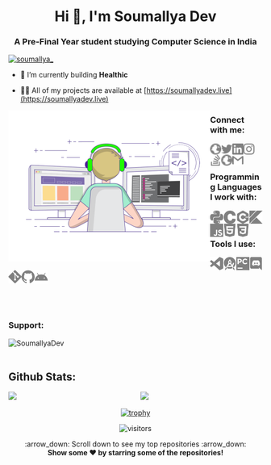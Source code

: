 <h1 align="center">Hi 👋, I'm Soumallya Dev</h1>
<h3 align="center">A Pre-Final Year student studying Computer Science in India</h3>

<p align="left"> <a href="https://twitter.com/soumallya_" target="blank"><img src="https://img.shields.io/twitter/follow/soumallya_?logo=twitter&style=for-the-badge" alt="soumallya_" /></a> </p>

- 🔭 I’m currently building **Healthic**

- 👨‍💻 All of my projects are available at [https://soumallyadev.live](https://soumallyadev.live)

<img align="left" title="Soumallya Dev" alt="Soumallya Dev" width="400" src="./logos/animation.gif" />

<h3>
Connect with me: <br>
  
<a href="https://soumallyadev07.github.io/"><img align="left" title="soumallyadev07.github.io" alt="soumallyadev07.github.io" width="22px" src="./logos/web_globe.svg" /></a>
<a href="https://twitter.com/Soumallya_/"><img align="left" title="Twitter - Soumallya Dev" alt="Twitter" width="22px" src="./logos/twitter.svg" /></a>
<a href="https://linkedin.com/in/soumallya-dev/"><img align="left" title="LinkedIn - Soumallya Dev" alt="LinkedIn" width="22px" src="./logos/linkedin.svg" /></a>
<a href="https://instagram.com/_soumallya_/"><img align="left" title="Instagram - Soumallya Dev" alt="Instagram" width="22px" src="./logos/instagram.svg" /></a>
<a href="https://stackoverflow.com/users/13823129/soumallya-dev/"><img align="left" title="Stack Overflow - Soumallya Dev" alt="Stack Overflow" width="22px" src="./logos/stackoverflow.svg" /></a>
<a href="https://soumallyadev.live"><img align="left" title="Website - Soumallya Dev" alt="Website" width="22px" src="./logos/web_globe.svg" /></a>
<a href="mailto:dev.soumallya@gmail.com"><img align="left" title="Mail - Soumallya Dev" alt="Mail" width="22px" src="./logos/gmail.svg" /></a>


<br>
<br>
  
Programming Languages I work with: <br>

<img align="left" title="Python" alt="python" width="26px" src="./logos/python.svg" />
<img align="left" title="C" alt="C" width="26px" src="./logos/c.svg" />
<img align="left" title="C++" alt="C++" width="26px" src="./logos/cplusplus.svg" />
<img align="left" title="Kotlin" alt="Kotlin" width="26px" src="./logos/kotlin.svg" />
<img align="left" title="JavaScript" alt="JavaScript" width="26px" src="./logos/javascript.svg" />
<img align="left" title="HTML5" alt="HTML5" width="26px" src="./logos/html5.svg" />
<img align="left" title="CSS3" alt="CSS3" width="26px" src="./logos/css3.svg" />
  
<br>
<br>

Tools I use: <br>

<img align="left" title="Visual Studio Code" alt="Visual Studio Code" width="26px" src="./logos/visualstudiocode.svg" />
<img align="left" title="JetBrains Android Studio" alt="JetBrains Android Studio" width="26px" src="./logos/androidstudio.svg" />
<img align="left" title="JetBrains PyCharm" alt="JetBrains PyCharm" width="26px" src="./logos/pycharm.svg" />
<img align="left" title="Discord" alt="Discord" width="26px" src="./logos/discord.svg" />
<img align="left" title="Git" alt="Git" width="26px" src="./logos/git.svg" />
<img align="left" title="GitHub" alt="GitHub" width="26px" src="./logos/github.svg" />
<img align="left" title="Android" alt="Android" width="26px" src="./logos/android.svg" />
</h3>

<br>
<br>
<br>
<br>
<br>
<br>


<h3 align="left">Support:</h3>
<p><a href="https://xscode.com/profile/soumallyadev07"> <img align="left" src="https://i.ibb.co/r0MqmPV/Support-IMG.png" height="50" width="200" alt="SoumallyaDev" /></a></p><br><br>


## Github Stats:

<img  src="https://github-readme-stats.vercel.app/api?username=soumallyadev07&show_icons=true&hide_border=true&theme=dark" width="48%" align="right" >
<img  src="https://github-readme-streak-stats.herokuapp.com/?user=soumallyadev07&theme=dark" width="48%" >
<br>

<div align="center">
  
[![trophy](https://github-profile-trophy.vercel.app/?username=soumallyadev07&rank=S,AAA,AA,A&theme=juicyfresh&margin-w=15)](https://github.com/ryo-ma/github-profile-trophy)

![visitors](https://visitor-badge.laobi.icu/badge?page_id=soumallyadev07.soumallyadev07)
</div>


<p align="center">
    :arrow_down: Scroll down to see my top repositories :arrow_down:
    <br>
    <b>
      Show some ❤️ by starring some of the repositories!
    </b>
</p>

